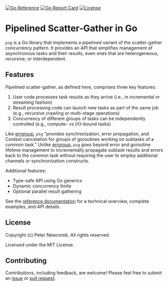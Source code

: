 [![Go Reference][godev-badge]][godev]
[![Go Report Card][goreport-badge]][goreport]
[![License][license-badge]][license]

# Pipelined Scatter-Gather in Go

`psg` is a Go library that implements a pipelined variant of the scatter-gather
concurrency pattern. It provides an API that simplifies management of
asynchronous tasks and their results, even ones that are heterogeneous,
recursive, or interdependent.

## Features

Pipelined scatter-gather, as defined here, comprises three key features:
 1. User code processes task results as they arrive (i.e., in incremental or
    streaming fashion)
 2. Result processing code can launch new tasks as part of the same job (e.g.,
    recursive crawling or multi-stage operations)
 3. Concurrency of different groups of tasks can be independently controlled
    (e.g., compute- vs I/O-bound tasks)

Like [errgroup], `psg` "provides synchronization, error propagation, and Context
cancelation for groups of goroutines working on subtasks of a common task."
Unlike [errgroup], `psg` goes beyond error and goroutine lifetime management to
incrementally propagate subtask results and errors back to the common task
without requiring the user to employ additional channels or synchronization
constructs.

Additional features:
  - Type-safe API using Go generics
  - Dynamic concurrency limits
  - Optional parallel result gathering

See the [reference documentation][godev] for a technical overview, complete examples,
and API details.

## License

Copyright (c) Peter Newcomb. All rights reserved.

Licensed under the MIT License.

## Contributing

Contributions, including feedback, are welcome! Please feel free to submit an
[issue][issues] or [pull request][pull requests].

[godev-badge]: https://pkg.go.dev/badge/github.com/petenewcomb/psg-go.svg
[godev]: https://pkg.go.dev/github.com/petenewcomb/psg-go
[goreport-badge]: https://goreportcard.com/badge/github.com/petenewcomb/psg-go
[goreport]: https://goreportcard.com/report/github.com/petenewcomb/psg-go
[license-badge]: https://img.shields.io/github/license/mashape/apistatus.svg
[license]: https://opensource.org/licenses/MIT
[errgroup]: https://pkg.go.dev/golang.org/x/sync/errgroup
[issues]: https://github.com/petenewcomb/psg-go/issues
[pull requests]: https://github.com/petenewcomb/psg-go/pulls
